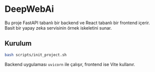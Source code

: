 # DeepWebAi

Bu proje FastAPI tabanlı bir backend ve React tabanlı bir frontend içerir. 
Basit bir yapay zeka servisinin örnek iskeletini sunar.

## Kurulum

```bash
bash scripts/init_project.sh
```

Backend uygulaması `uvicorn` ile çalışır, frontend ise Vite kullanır.
